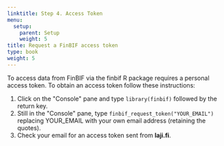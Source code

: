 ```yaml
---
linktitle: Step 4. Access Token
menu:
  setup:
    parent: Setup
    weight: 5
title: Request a FinBIF access token
type: book
weight: 5
---
```


To access data from FinBIF via the finbif R package requires a personal access
token. To obtain an access token follow these instructions:

1. Click on the "Console" pane and type `library(finbif)` followed by the return
   key.
2. Still in the "Console" pane, type `finbif_request_token("YOUR_EMAIL")`
   replacing YOUR_EMAIL with your own email address (retaining the quotes).
3. Check your email for an access token sent from __laji.fi__.
